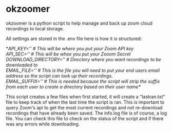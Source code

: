 # okzoomer
okzoomer is a python script to help manage and back up zoom cloud recordings to local storage.

All settings are stored in the .env file here is how it is structured:


**API_KEY='' # This will be where you put your Zoom API key\
API_SEC='' # This will be whee you put your Zooom Secret\
DOWNLOAD_DIRECTORY='' # Directory where you want recordings to be downloaded to\
EMAIL_FILE='' # This is the file you will need to put your end users email address so the script can look up their recordings.\
EMAIL_SUFFIX='' # This is needed because the script will strip the suffix from each user to create a directory based on their user name\**

This script creates a few files when first started, it will create a "lastran.txt" file to keep track of when the last time the script is ran. This is important to query Zoom's api to get the most current recordings and not re-download recordings that have already been saved. The info.log file is of course, a log file. You can check this file to check on the status of the script and if there was any errors while downloading.

